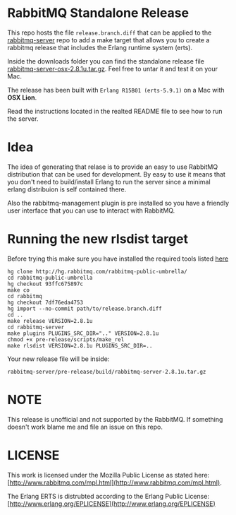 # RabbitMQ Standalone Release #

This repo hosts the file `release.branch.diff` that can be applied to the
[rabbitmq-server](http://hg.rabbitmq.com/rabbitmq-server/) repo
to add a make target that allows you to create a rabbitmq release that includes the Erlang
runtime system (erts).

Inside the downloads folder you can find the standalone release file
[rabbitmq-server-osx-2.8.1u.tar.gz](https://raw.github.com/videlalvaro/rabbitmq-release/master/downloads/rabbitmq-server-osx-2.8.1u.tar.gz).
Feel free to untar it and test it on your Mac.

The release has been built with `Erlang R15B01 (erts-5.9.1)` on a Mac with **OSX Lion**.

Read the instructions located in the realted README file to see how to run the server.

# Idea #

The idea of generating that relase is to provide an easy to use RabbitMQ distribution that can
be used for development. By easy to use it means that you don't need to build/install Erlang to
run the server since a minimal erlang distribuion is self contained there.

Also the rabbitmq-management plugin is pre installed so you have a friendly user interface
that you can use to interact with RabbitMQ.

# Running the new rlsdist target #

Before trying this make sure you have installed the required tools listed
[here](http://www.rabbitmq.com/build-server.html)

    hg clone http://hg.rabbitmq.com/rabbitmq-public-umbrella/
    cd rabbitmq-public-umbrella
    hg checkout 93ffc675897c
    make co
    cd rabbitmq
    hg checkout 7df76eda4753
    hg import --no-commit path/to/release.branch.diff
    cd ..
    make release VERSION=2.8.1u
    cd rabbitmq-server
    make plugins PLUGINS_SRC_DIR=".." VERSION=2.8.1u
    chmod +x pre-release/scripts/make_rel
    make rlsdist VERSION=2.8.1u PLUGINS_SRC_DIR=..

Your new release file will be inside:

`rabbitmq-server/pre-release/build/rabbitmq-server-2.8.1u.tar.gz`

# NOTE #

This release is unofficial and not supported by the RabbitMQ. If something doesn't work blame me
and file an issue on this repo.

# LICENSE #

This work is licensed under the Mozilla Public License as stated here: [http://www.rabbitmq.com/mpl.html](http://www.rabbitmq.com/mpl.html).

The Erlang ERTS is distrubted according to the Erlang Public License: [http://www.erlang.org/EPLICENSE](http://www.erlang.org/EPLICENSE)
